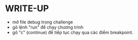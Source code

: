 # WRITE-UP

- mở file debug trong challenge
- gõ lệnh "run" để chạy chương trình
- gõ "c" (continue) để tiếp tục chạy qua các điểm breakpoint.
